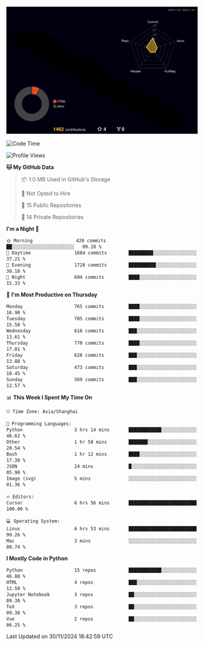 <!--![](https://raw.githubusercontent.com/BorisYang326/BorisYang326/output/github-contribution-grid-snake-dark.svg) -->
![](./profile-3d-contrib/profile-night-rainbow.svg)
<!--START_SECTION:waka-->
![Code Time](http://img.shields.io/badge/Code%20Time-658%20hrs%203%20mins-blue)

![Profile Views](http://img.shields.io/badge/Profile%20Views-0-blue)

**🐱 My GitHub Data** 

> 📦 1.0 MB Used in GitHub's Storage 
 > 
> 🚫 Not Opted to Hire
 > 
> 📜 15 Public Repositories 
 > 
> 🔑 14 Private Repositories 
 > 
**I'm a Night 🦉** 

```text
🌞 Morning                420 commits         ██░░░░░░░░░░░░░░░░░░░░░░░   09.28 % 
🌆 Daytime                1684 commits        █████████░░░░░░░░░░░░░░░░   37.21 % 
🌃 Evening                1728 commits        ██████████░░░░░░░░░░░░░░░   38.18 % 
🌙 Night                  694 commits         ████░░░░░░░░░░░░░░░░░░░░░   15.33 % 
```
📅 **I'm Most Productive on Thursday** 

```text
Monday                   765 commits         ████░░░░░░░░░░░░░░░░░░░░░   16.90 % 
Tuesday                  705 commits         ████░░░░░░░░░░░░░░░░░░░░░   15.58 % 
Wednesday                616 commits         ███░░░░░░░░░░░░░░░░░░░░░░   13.61 % 
Thursday                 770 commits         ████░░░░░░░░░░░░░░░░░░░░░   17.01 % 
Friday                   628 commits         ███░░░░░░░░░░░░░░░░░░░░░░   13.88 % 
Saturday                 473 commits         ███░░░░░░░░░░░░░░░░░░░░░░   10.45 % 
Sunday                   569 commits         ███░░░░░░░░░░░░░░░░░░░░░░   12.57 % 
```


📊 **This Week I Spent My Time On** 

```text
🕑︎ Time Zone: Asia/Shanghai

💬 Programming Languages: 
Python                   3 hrs 14 mins       ████████████░░░░░░░░░░░░░   46.62 % 
Other                    1 hr 58 mins        ███████░░░░░░░░░░░░░░░░░░   28.54 % 
Bash                     1 hr 12 mins        ████░░░░░░░░░░░░░░░░░░░░░   17.30 % 
JSON                     24 mins             █░░░░░░░░░░░░░░░░░░░░░░░░   05.98 % 
Image (svg)              5 mins              ░░░░░░░░░░░░░░░░░░░░░░░░░   01.36 % 

🔥 Editors: 
Cursor                   6 hrs 56 mins       █████████████████████████   100.00 % 

💻 Operating System: 
Linux                    6 hrs 53 mins       █████████████████████████   99.26 % 
Mac                      3 mins              ░░░░░░░░░░░░░░░░░░░░░░░░░   00.74 % 
```

**I Mostly Code in Python** 

```text
Python                   15 repos            ████████████░░░░░░░░░░░░░   46.88 % 
HTML                     4 repos             ███░░░░░░░░░░░░░░░░░░░░░░   12.50 % 
Jupyter Notebook         3 repos             ██░░░░░░░░░░░░░░░░░░░░░░░   09.38 % 
TeX                      3 repos             ██░░░░░░░░░░░░░░░░░░░░░░░   09.38 % 
Vue                      2 repos             ██░░░░░░░░░░░░░░░░░░░░░░░   06.25 % 
```




 Last Updated on 30/11/2024 18:42:59 UTC
<!--END_SECTION:waka-->
